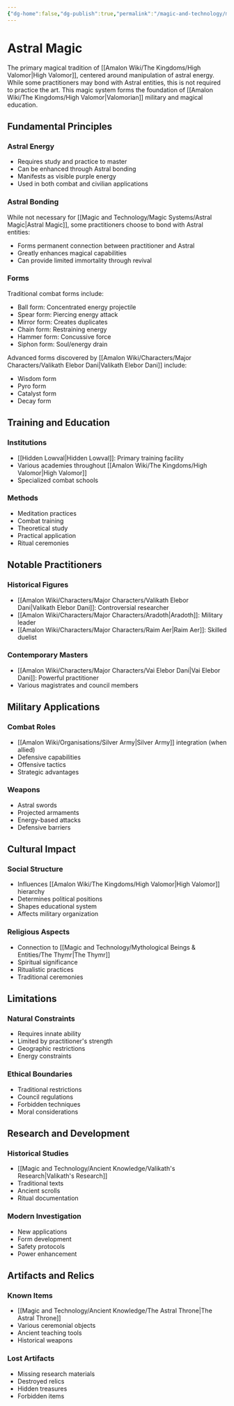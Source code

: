 ```yaml
---
{"dg-home":false,"dg-publish":true,"permalink":"/magic-and-technology/magic-systems/astral-magic/","dgPassFrontmatter":true,"noteIcon":""}
---
```


# Astral Magic

The primary magical tradition of [[Amalon Wiki/The Kingdoms/High Valomor\|High Valomor]], centered around manipulation of astral energy. While some practitioners may bond with Astral entities, this is not required to practice the art. This magic system forms the foundation of [[Amalon Wiki/The Kingdoms/High Valomor\|Valomorian]] military and magical education.

## Fundamental Principles

### Astral Energy
- Requires study and practice to master
- Can be enhanced through Astral bonding
- Manifests as visible purple energy
- Used in both combat and civilian applications

### Astral Bonding
While not necessary for [[Magic and Technology/Magic Systems/Astral Magic\|Astral Magic]], some practitioners choose to bond with Astral entities:
- Forms permanent connection between practitioner and Astral
- Greatly enhances magical capabilities
- Can provide limited immortality through revival

### Forms
Traditional combat forms include:
- Ball form: Concentrated energy projectile
- Spear form: Piercing energy attack
- Mirror form: Creates duplicates
- Chain form: Restraining energy
- Hammer form: Concussive force
- Siphon form: Soul/energy drain

Advanced forms discovered by [[Amalon Wiki/Characters/Major Characters/Valikath Elebor Dani\|Valikath Elebor Dani]] include:
- Wisdom form
- Pyro form
- Catalyst form
- Decay form

## Training and Education

### Institutions
- [[Hidden Lowval\|Hidden Lowval]]: Primary training facility
- Various academies throughout [[Amalon Wiki/The Kingdoms/High Valomor\|High Valomor]]
- Specialized combat schools

### Methods
- Meditation practices
- Combat training
- Theoretical study
- Practical application
- Ritual ceremonies

## Notable Practitioners

### Historical Figures
- [[Amalon Wiki/Characters/Major Characters/Valikath Elebor Dani\|Valikath Elebor Dani]]: Controversial researcher
- [[Amalon Wiki/Characters/Major Characters/Aradoth\|Aradoth]]: Military leader
- [[Amalon Wiki/Characters/Major Characters/Raim Aer\|Raim Aer]]: Skilled duelist

### Contemporary Masters
- [[Amalon Wiki/Characters/Major Characters/Vai Elebor Dani\|Vai Elebor Dani]]: Powerful practitioner
- Various magistrates and council members

## Military Applications

### Combat Roles
- [[Amalon Wiki/Organisations/Silver Army\|Silver Army]] integration (when allied)
- Defensive capabilities
- Offensive tactics
- Strategic advantages

### Weapons
- Astral swords
- Projected armaments
- Energy-based attacks
- Defensive barriers

## Cultural Impact

### Social Structure
- Influences [[Amalon Wiki/The Kingdoms/High Valomor\|High Valomor]] hierarchy 
- Determines political positions
- Shapes educational system
- Affects military organization

### Religious Aspects
- Connection to [[Magic and Technology/Mythological Beings & Entities/The Thymr\|The Thymr]]
- Spiritual significance
- Ritualistic practices
- Traditional ceremonies

## Limitations

### Natural Constraints
- Requires innate ability
- Limited by practitioner's strength
- Geographic restrictions
- Energy constraints

### Ethical Boundaries
- Traditional restrictions
- Council regulations
- Forbidden techniques
- Moral considerations

## Research and Development

### Historical Studies
- [[Magic and Technology/Ancient Knowledge/Valikath's Research\|Valikath's Research]]
- Traditional texts
- Ancient scrolls
- Ritual documentation

### Modern Investigation
- New applications
- Form development
- Safety protocols
- Power enhancement

## Artifacts and Relics

### Known Items
- [[Magic and Technology/Ancient Knowledge/The Astral Throne\|The Astral Throne]]
- Various ceremonial objects
- Ancient teaching tools
- Historical weapons

### Lost Artifacts
- Missing research materials
- Destroyed relics
- Hidden treasures
- Forbidden items